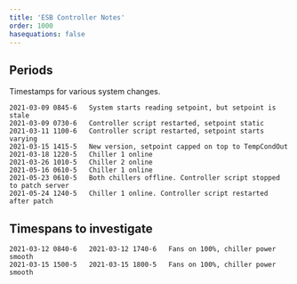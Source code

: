 ```yaml
---
title: 'ESB Controller Notes'
order: 1000
hasequations: false
---
```


## Periods

Timestamps for various system changes.

    2021-03-09 0845-6   System starts reading setpoint, but setpoint is stale
    2021-03-09 0730-6   Controller script restarted, setpoint static
    2021-03-11 1100-6   Controller script restarted, setpoint starts varying
    2021-03-15 1415-5   New version, setpoint capped on top to TempCondOut
    2021-03-18 1220-5   Chiller 1 online
    2021-03-26 1010-5   Chiller 2 online
    2021-05-16 0610-5   Chiller 1 online
    2021-05-23 0610-5   Both chillers offline. Controller script stopped to patch server
    2021-05-24 1240-5   Chiller 1 online. Controller script restarted after patch

## Timespans to investigate

    2021-03-12 0840-6   2021-03-12 1740-6   Fans on 100%, chiller power smooth
    2021-03-15 1500-5   2021-03-15 1800-5   Fans on 100%, chiller power smooth
